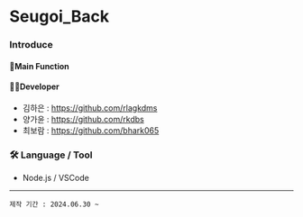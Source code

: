 # Seugoi_Back
### Introduce

#### 📌Main Function

#### 👩‍💻Developer
- 김하은 : https://github.com/rlagkdms
- 양가윤 : https://github.com/rkdbs
- 최보람 : https://github.com/bhark065

### 🛠 Language / Tool
- Node.js / VSCode

* * *
```
제작 기간 : 2024.06.30 ~ 
```
